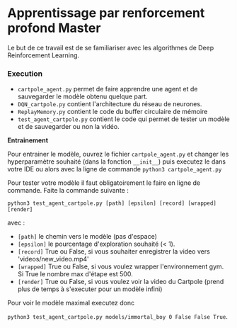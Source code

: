 # Apprentissage par renforcement profond Master


Le but de ce travail est de se familiariser avec les algorithmes de Deep Reinforcement Learning.

### Execution

- `cartpole_agent.py` permet de faire apprendre une agent et de sauvegarder le modèle obtenu quelque part.
- `DQN_cartpole.py` contient l'architecture du réseau de neurones.
- `ReplayMemory.py` contient le code du buffer circulaire de mémoire
- `test_agent_cartpole.py` contient le code qui permet de tester un modèle et de sauvegarder ou non la vidéo.

**Entrainement**

Pour entrainer le modèle, ouvrez le fichier `cartpole_agent.py` et changer les hyperparamètre souhaité (dans la fonction `__init__`) puis executez le dans votre IDE ou alors avec la ligne de commande `python3 cartpole_agent.py`

Pour tester votre modèle il faut obligatoirement le faire en ligne de commande. Faite la commande suivante :

`python3 test_agent_cartpole.py [path] [epsilon] [record] [wrapped] [render]`

avec :
 - `[path]` le chemin vers le modèle (pas d'espace)
 - `[epsilon]` le pourcentage d'exploration souhaité (< 1).
 - `[record]` True ou False, si vous souhaiter enregistrer la video vers 'videos/new_video.mp4'
 - `[wrapped]` True ou False, si vous voulez wrapper l'environnement gym. Si True le nombre max d'étape est 500.
 - `[render]` True ou False, si vous voulez voir la video du Cartpole (prend plus de temps à s'executer pour un modèle infini)

 Pour voir le modèle maximal executez donc 

 `python3 test_agent_cartpole.py models/immortal_boy 0 False False True`.
